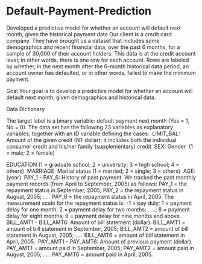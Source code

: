 # Default-Payment-Prediction
Developed a predictive model for whether an account will default next month, given the historical payment data
Our client is a credit card company. They have brought us a dataset that includes some demographics and recent financial data, over the past 6 months, for a sample of 30,000 of their account holders. This data is at the credit account level; in other words, there is one row for each account. Rows are labeled by whether, in the next month after the 6-month historical data period, an account owner has defaulted, or in other words, failed to make the minimum payment.

Goal 
Your goal is to develop a predictive model for whether an account will default next month, given demographics and historical data. 

Data Dictionary

The target label is a binary variable: default payment next month (Yes = 1, No = 0). The data set has the following 23 variables as explanatory variables, together with an ID variable defining the cases:
 LIMIT_BAL: Amount of the given credit (NT dollar): it includes both the individual consumer credit and his/her family (supplementary) credit
 SEX: Gender  (1 = male; 2 = female)
 
EDUCATION (1 = graduate school; 2 = university; 3 = high school; 4 = others)
 MARRIAGE: Marital status (1 = married; 2 = single; 3 = others)
 AGE: (year)
 PAY_1 - PAY_6: History of past payment. We tracked the past monthly payment records (from April to September, 2005) as follows: 
	PAY_1 = the repayment status in September, 2005; 
	PAY_2 = the repayment status in August, 2005;  . . .
	PAY_6 = the repayment status in April, 2005. 
The measurement scale for the repayment status is: -1 = pay duly; 1 = payment delay for one month; 2 = payment delay for two months; . . .; 8 = payment delay for eight months; 9 = payment delay for nine months and above.
 BILL_AMT1 - BILL_AMT6: Amount of bill statement (dollar). 
	BILL_AMT1 = amount of bill statement in September, 2005; 
	BILL_AMT2 = amount of bill statement in August, 2005; . . .
	BILL_AMT6 = amount of bill statement in April, 2005. 
PAY_AMT1 - PAY_AMT6: Amount of previous payment (dollar). 
	PAY_AMT1 = amount paid in September, 2005; 
	PAY_AMT2 = amount paid in August, 2005; . . .
	PAY_AMT6 = amount paid in April, 2005.
